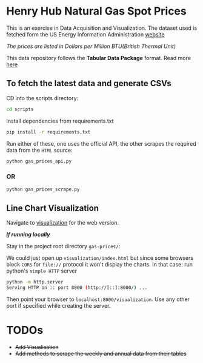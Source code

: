 # Henry Hub Natural Gas Spot Prices

This is an exercise in Data Acquisition and Visualization. The dataset used is fetched form the US Energy Information Administration [website](https://www.eia.gov/dnav/ng/hist/rngwhhdD.htm)

*The prices are listed in Dollars per Million BTU(British Thermal Unit)*

This data repository follows the **Tabular Data Package** format. Read more [here](https://datahub.io/docs/data-packages/tabular)


## To fetch the latest data and generate CSVs

CD into the scripts directory:
```bash
cd scripts
```

Install dependencies from requirements.txt
```bash
pip install -r requirements.txt 
```

Run either of these, one uses the official API, the other scrapes the required data from the `HTML` source:
```bash
python gas_prices_api.py
```
### OR
```bash
python gas_prices_scrape.py
```

## Line Chart Visualization

Navigate to [visualization](visualization/) for the web version.

***If running locally***

Stay in the project root directory `gas-prices/`:

We could just open up `visualization/index.html` but since some browsers block `CORS` for `file://` protocol it won't display the charts.
In that case: run python's `simple HTTP` server
```bash
python -m http.server
Serving HTTP on :: port 8000 (http://[::]:8000/) ...
```
Then point your browser to `localhost:8000/visualization`. Use any other port if specified while creating the server.

# TODOs

- ~~Add Visualisation~~
- ~~Add methods to scrape the weekly and annual data from their tables~~